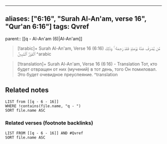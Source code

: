 
---
aliases: ["6:16", "Surah Al-An'am, verse 16", "Qur'an 6:16"]
tags: Qvref
---

parent:: [[q - Al-An'am (6)|Al-An'am]]

> [!arabic]+ Surah Al-An'am, Verse 16 (6:16)
> <span class="quran-arabic">مَّن يُصْرَفْ عَنْهُ يَوْمَئِذٍ فَقَدْ رَحِمَهُۥ ۚ وَذَٰلِكَ ٱلْفَوْزُ ٱلْمُبِينُ</span>
^arabic

> [!translation]+ Surah Al-An'am, Verse 16 (6:16) - Translation
> Тот, кто будет отвращен от них (мучений) в тот день, того Он помиловал. Это будет очевидное преуспеяние.
^translation



## Related notes
```dataview
LIST from [[q - 6 - 16]]
WHERE !contains(file.name, "q - ")
SORT file.name ASC
```

### Related verses (footnote backlinks)
```dataview
LIST FROM [[q - 6 - 16]] AND #Qvref
SORT file.name ASC
```

